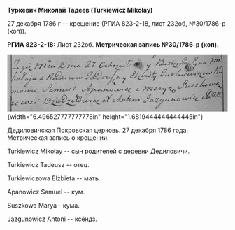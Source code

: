 **Туркевич Миколай Тадеев (Turkiewicz Mikołay)**

27 декабря 1786 г -- крещение (РГИА 823-2-18, лист 232об, №30/1786-р
(коп)).

**РГИА 823-2-18:** Лист 232об. **Метрическая запись №30/1786-р (коп).**

![](./media/ef1cbc70d481f580b397d9fd587c131ac09aa246.png){width="6.496527777777778in"
height="1.6819444444444445in"}

Дедиловичская Покровская церковь. 27 декабря 1786 года. Метрическая
запись о крещении.

Turkiewicz Mikołay -- сын родителей с деревни Дедиловичи.

Turkiewicz Tadeusz -- отец.

Turkiewiczowa Elżbieta -- мать.

Apanowicz Samuel -- кум.

Suszkowa Marya - кума.

Jazgunowicz Antoni -- ксёндз.
